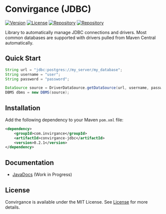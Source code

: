 # Convirgance (JDBC)

<a href="https://central.sonatype.com/artifact/com.invirgance/convirgance-jdbc/versions">![Version](https://img.shields.io/badge/Version-pre&dash;release-blue)</a> <a href="https://github.com/InvirganceOpenSource/convirgance-jdbc?tab=MIT-1-ov-file">![License](https://img.shields.io/badge/License-MIT-green)</a> <a href="#">![Repository](https://img.shields.io/badge/Platform-Java-gold)</a> <a href="https://central.sonatype.com/artifact/com.invirgance/convirgance-jdbc">![Repository](https://img.shields.io/badge/Repository-Maven_Central-red)</a>

Library to automatically manage JDBC connections and drivers. Most common databases are supported with drivers pulled from Maven Central automatically.

## Quick Start

```java
String url = "jdbc:postgres://my_server/my_database";
String username = "user";
String password = "password";

DataSource source = DriverDataSource.getDataSource(url, username, password);
DBMS dbms = new DBMS(source);
```

## Installation

Add the following dependency to your Maven `pom.xml` file:

```xml
<dependency>
    <groupId>com.invirgance</groupId>
    <artifactId>convirgance-jdbc</artifactId>
    <version>0.2.1</version>
</dependency>
```

## Documentation

- [JavaDocs](https://docs.invirgance.com/javadocs/convirgance-jdbc/) (Work in Progress)


## License

Convirgance is available under the MIT License. See [License](LICENSE.md) for more details.
